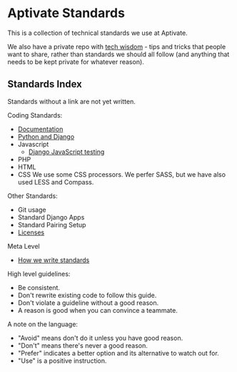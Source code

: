 Aptivate Standards
==================

This is a collection of technical standards we use at Aptivate.

We also have a private repo with [tech wisdom](https://github.com/aptivate/techwisdom) - tips and tricks that people want to share, rather than standards we should all follow (and anything that needs to be kept private for whatever reason).

Standards Index
---------------

Standards without a link are not yet written. 

Coding Standards:

* [Documentation](/docs/documentation.md)
* [Python and Django](/coding/python.md)
* Javascript
    * [Django JavaScript testing](/coding/js-testing.md)
* PHP
* HTML
* CSS
     We use some CSS processors. We perfer SASS, but we have also used LESS and Compass.

Other Standards:

* Git usage
* Standard Django Apps
* Standard Pairing Setup
* [Licenses](/other/licenses.md)

Meta Level

* [How we write standards](/meta/how.md)

High level guidelines:

* Be consistent.
* Don't rewrite existing code to follow this guide.
* Don't violate a guideline without a good reason.
* A reason is good when you can convince a teammate.

A note on the language:

* "Avoid" means don't do it unless you have good reason.
* "Don't" means there's never a good reason.
* "Prefer" indicates a better option and its alternative to watch out for.
* "Use" is a positive instruction.
